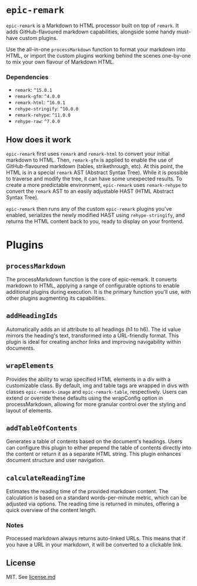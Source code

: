 # `epic-remark`
`epic-remark` is a Markdown to HTML processor built on top of `remark`. It adds GitHub-flavoured markdown capabilities, alongside some handy must-have custom plugins. 

Use the all-in-one `processMarkdown` function to format your markdown into HTML, or import the custom plugins working behind the scenes one-by-one to mix your own flavour of Markdown HTML.

### Dependencies
- `remark`: `^15.0.1`
- `remark-gfm`: `^4.0.0`
- `remark-html`: `^16.0.1`
- `rehype-stringify`: `^10.0.0`
- `remark-rehype`: `^11.0.0`
- `rehype-raw`: `^7.0.0`

## How does it work
`epic-remark` first uses `remark` and `remark-html` to convert your initial markdown to HTML. Then, `remark-gfm` is applied to enable the use of GitHub-flavoured markdown (tables, strikethrough, etc). At this point, the HTML is in a special `remark` AST (Abstract Syntax Tree). While it is possible to traverse and modify the tree, it can have some unexpected results. To create a more predictable environment, `epic-remark` uses `remark-rehype` to convert the `remark` AST to an easily adjustable HAST (HTML Abstract Syntax Tree). 

`epic-remark` then runs any of the custom `epic-remark` plugins you've enabled, serializes the newly modified HAST using `rehype-stringify`, and returns the HTML content back to you, ready to display on your frontend.

# Plugins

## `processMarkdown`
The processMarkdown function is the core of epic-remark. It converts markdown to HTML, applying a range of configurable options to enable additional plugins during execution. It is the primary function you'll use, with other plugins augmenting its capabilities.

## `addHeadingIds`
Automatically adds an id attribute to all headings (h1 to h6). The id value mirrors the heading's text, transformed into a URL-friendly format. This plugin is ideal for creating anchor links and improving navigability within documents.

## `wrapElements`
Provides the ability to wrap specified HTML elements in a div with a customizable class. By default, img and table tags are wrapped in divs with classes `epic-remark-image` and `epic-remark-table`, respectively. Users can extend or override these defaults using the wrapConfig option in processMarkdown, allowing for more granular control over the styling and layout of elements.

## `addTableOfContents`
Generates a table of contents based on the document's headings. Users can configure this plugin to either prepend the table of contents directly into the content or return it as a separate HTML string. This plugin enhances document structure and user navigation.

## `calculateReadingTime`
Estimates the reading time of the provided markdown content. The calculation is based on a standard words-per-minute metric, which can be adjusted via options. The reading time is returned in minutes, offering a quick overview of the content length.

### Notes
Processed markdown always returns auto-linked URLs. This means that if you have a URL in your markdown, it will be converted to a clickable link. 

## License
MIT. See [license.md](LICENSE.md)